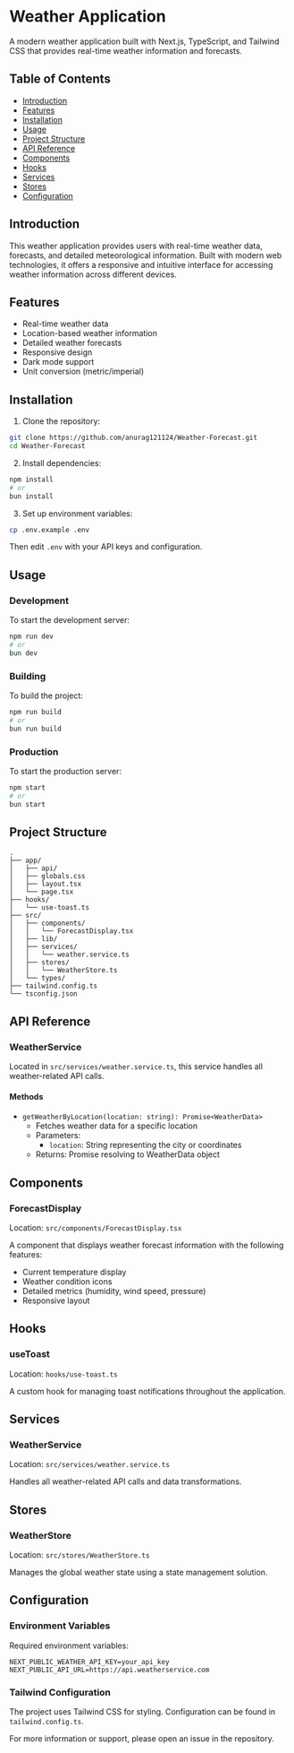 # Weather Application

A modern weather application built with Next.js, TypeScript, and Tailwind CSS that provides real-time weather information and forecasts.

## Table of Contents
- [Introduction](#introduction)
- [Features](#features)
- [Installation](#installation)
- [Usage](#usage)
- [Project Structure](#project-structure)
- [API Reference](#api-reference)
- [Components](#components)
- [Hooks](#hooks)
- [Services](#services)
- [Stores](#stores)
- [Configuration](#configuration)

## Introduction

This weather application provides users with real-time weather data, forecasts, and detailed meteorological information. Built with modern web technologies, it offers a responsive and intuitive interface for accessing weather information across different devices.

## Features

- Real-time weather data
- Location-based weather information
- Detailed weather forecasts
- Responsive design
- Dark mode support
- Unit conversion (metric/imperial)

## Installation

1. Clone the repository:
```bash
git clone https://github.com/anurag121124/Weather-Forecast.git
cd Weather-Forecast
```

2. Install dependencies:
```bash
npm install
# or
bun install
```

3. Set up environment variables:
```bash
cp .env.example .env
```
Then edit `.env` with your API keys and configuration.

## Usage

### Development
To start the development server:
```bash
npm run dev
# or
bun dev
```

### Building
To build the project:
```bash
npm run build
# or
bun run build
```

### Production
To start the production server:
```bash
npm start
# or
bun start
```

## Project Structure

```
.
├── app/
│   ├── api/
│   ├── globals.css
│   ├── layout.tsx
│   └── page.tsx
├── hooks/
│   └── use-toast.ts
├── src/
│   ├── components/
│   │   └── ForecastDisplay.tsx
│   ├── lib/
│   ├── services/
│   │   └── weather.service.ts
│   ├── stores/
│   │   └── WeatherStore.ts
│   └── types/
├── tailwind.config.ts
└── tsconfig.json
```

## API Reference

### WeatherService

Located in `src/services/weather.service.ts`, this service handles all weather-related API calls.

#### Methods

- `getWeatherByLocation(location: string): Promise<WeatherData>`
  - Fetches weather data for a specific location
  - Parameters:
    - `location`: String representing the city or coordinates
  - Returns: Promise resolving to WeatherData object

## Components

### ForecastDisplay

Location: `src/components/ForecastDisplay.tsx`

A component that displays weather forecast information with the following features:
- Current temperature display
- Weather condition icons
- Detailed metrics (humidity, wind speed, pressure)
- Responsive layout

## Hooks

### useToast

Location: `hooks/use-toast.ts`

A custom hook for managing toast notifications throughout the application.

## Services

### WeatherService

Location: `src/services/weather.service.ts`

Handles all weather-related API calls and data transformations.

## Stores

### WeatherStore

Location: `src/stores/WeatherStore.ts`

Manages the global weather state using a state management solution.

## Configuration

### Environment Variables

Required environment variables:
```
NEXT_PUBLIC_WEATHER_API_KEY=your_api_key
NEXT_PUBLIC_API_URL=https://api.weatherservice.com
```

### Tailwind Configuration

The project uses Tailwind CSS for styling. Configuration can be found in `tailwind.config.ts`.


For more information or support, please open an issue in the repository.
